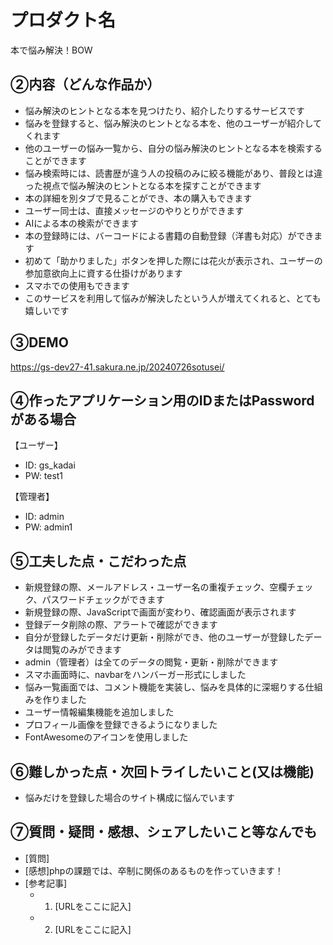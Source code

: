 # プロダクト名

本で悩み解決！BOW<Bookshelf Of Worries>

## ②内容（どんな作品か）

- 悩み解決のヒントとなる本を見つけたり、紹介したりするサービスです
- 悩みを登録すると、悩み解決のヒントとなる本を、他のユーザーが紹介してくれます
- 他のユーザーの悩み一覧から、自分の悩み解決のヒントとなる本を検索することができます
- 悩み検索時には、読書歴が違う人の投稿のみに絞る機能があり、普段とは違った視点で悩み解決のヒントとなる本を探すことができます
- 本の詳細を別タブで見ることができ、本の購入もできます
- ユーザー同士は、直接メッセージのやりとりができます
- AIによる本の検索ができます
- 本の登録時には、バーコードによる書籍の自動登録（洋書も対応）ができます
- 初めて「助かりました」ボタンを押した際には花火が表示され、ユーザーの参加意欲向上に資する仕掛けがあります
- スマホでの使用もできます
- このサービスを利用して悩みが解決したという人が増えてくれると、とても嬉しいです

## ③DEMO

https://gs-dev27-41.sakura.ne.jp/20240726sotusei/

## ④作ったアプリケーション用のIDまたはPasswordがある場合

【ユーザー】
- ID: gs_kadai
- PW: test1

【管理者】
- ID: admin
- PW: admin1
  
## ⑤工夫した点・こだわった点

- 新規登録の際、メールアドレス・ユーザー名の重複チェック、空欄チェック、パスワードチェックができます
- 新規登録の際、JavaScriptで画面が変わり、確認画面が表示されます
- 登録データ削除の際、アラートで確認ができます
- 自分が登録したデータだけ更新・削除ができ、他のユーザーが登録したデータは閲覧のみができます
- admin（管理者）は全てのデータの閲覧・更新・削除ができます
- スマホ画面時に、navbarをハンバーガー形式にしました
- 悩み一覧画面では、コメント機能を実装し、悩みを具体的に深堀りする仕組みを作りました
- ユーザー情報編集機能を追加しました
- プロフィール画像を登録できるようになりました
- FontAwesomeのアイコンを使用しました

## ⑥難しかった点・次回トライしたいこと(又は機能)

- 悩みだけを登録した場合のサイト構成に悩んでいます

## ⑦質問・疑問・感想、シェアしたいこと等なんでも

- [質問]
- [感想]phpの課題では、卒制に関係のあるものを作っていきます！
- [参考記事]
  - 1. [URLをここに記入]
  - 2. [URLをここに記入]
